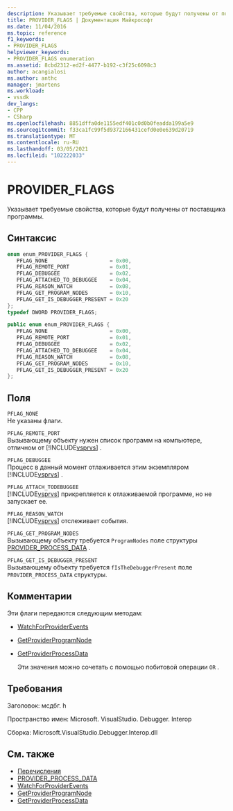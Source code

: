 ```yaml
---
description: Указывает требуемые свойства, которые будут получены от поставщика программы.
title: PROVIDER_FLAGS | Документация Майкрософт
ms.date: 11/04/2016
ms.topic: reference
f1_keywords:
- PROVIDER_FLAGS
helpviewer_keywords:
- PROVIDER_FLAGS enumeration
ms.assetid: 8cbd2312-ed2f-4477-b192-c3f25c6098c3
author: acangialosi
ms.author: anthc
manager: jmartens
ms.workload:
- vssdk
dev_langs:
- CPP
- CSharp
ms.openlocfilehash: 8851dffa0de1155edf401c0d0b0feadda199a5e9
ms.sourcegitcommit: f33ca1fc99f5d9372166431cefd0e0e639d20719
ms.translationtype: MT
ms.contentlocale: ru-RU
ms.lasthandoff: 03/05/2021
ms.locfileid: "102222033"
---
```

# <a name="provider_flags"></a>PROVIDER_FLAGS
Указывает требуемые свойства, которые будут получены от поставщика программы.

## <a name="syntax"></a>Синтаксис

```cpp
enum enum_PROVIDER_FLAGS {
   PFLAG_NONE                    = 0x00,
   PFLAG_REMOTE_PORT             = 0x01,
   PFLAG_DEBUGGEE                = 0x02,
   PFLAG_ATTACHED_TO_DEBUGGEE    = 0x04,
   PFLAG_REASON_WATCH            = 0x08,
   PFLAG_GET_PROGRAM_NODES       = 0x10,
   PFLAG_GET_IS_DEBUGGER_PRESENT = 0x20
};
typedef DWORD PROVIDER_FLAGS;
```

```csharp
public enum enum_PROVIDER_FLAGS {
   PFLAG_NONE                    = 0x00,
   PFLAG_REMOTE_PORT             = 0x01,
   PFLAG_DEBUGGEE                = 0x02,
   PFLAG_ATTACHED_TO_DEBUGGEE    = 0x04,
   PFLAG_REASON_WATCH            = 0x08,
   PFLAG_GET_PROGRAM_NODES       = 0x10,
   PFLAG_GET_IS_DEBUGGER_PRESENT = 0x20
};
```

## <a name="fields"></a>Поля
 `PFLAG_NONE`\
 Не указаны флаги.

 `PFLAG_REMOTE_PORT`\
 Вызывающему объекту нужен список программ на компьютере, отличном от [!INCLUDE[vsprvs](../../../code-quality/includes/vsprvs_md.md)] .

 `PFLAG_DEBUGGEE`\
 Процесс в данный момент отлаживается этим экземпляром [!INCLUDE[vsprvs](../../../code-quality/includes/vsprvs_md.md)] .

 `PFLAG_ATTACH_TODEBUGGEE`\
 [!INCLUDE[vsprvs](../../../code-quality/includes/vsprvs_md.md)] прикрепляется к отлаживаемой программе, но не запускает ее.

 `PFLAG_REASON_WATCH`\
 [!INCLUDE[vsprvs](../../../code-quality/includes/vsprvs_md.md)] отслеживает события.

 `PFLAG_GET_PROGRAM_NODES`\
 Вызывающему объекту требуется `ProgramNodes` поле структуры [PROVIDER_PROCESS_DATA](../../../extensibility/debugger/reference/provider-process-data.md) .

 `PFLAG_GET_IS_DEBUGGER_PRESENT`\
 Вызывающему объекту требуется `fIsTheDebuggerPresent` поле `PROVIDER_PROCESS_DATA` структуры.

## <a name="remarks"></a>Комментарии
 Эти флаги передаются следующим методам:

- [WatchForProviderEvents](../../../extensibility/debugger/reference/idebugprogramprovider2-watchforproviderevents.md)

- [GetProviderProgramNode](../../../extensibility/debugger/reference/idebugprogramprovider2-getproviderprogramnode.md)

- [GetProviderProcessData](../../../extensibility/debugger/reference/idebugprogramprovider2-getproviderprocessdata.md)

  Эти значения можно сочетать с помощью побитовой операции `OR` .

## <a name="requirements"></a>Требования
 Заголовок: мсдбг. h

 Пространство имен: Microsoft. VisualStudio. Debugger. Interop

 Сборка: Microsoft.VisualStudio.Debugger.Interop.dll

## <a name="see-also"></a>См. также
- [Перечисления](../../../extensibility/debugger/reference/enumerations-visual-studio-debugging.md)
- [PROVIDER_PROCESS_DATA](../../../extensibility/debugger/reference/provider-process-data.md)
- [WatchForProviderEvents](../../../extensibility/debugger/reference/idebugprogramprovider2-watchforproviderevents.md)
- [GetProviderProgramNode](../../../extensibility/debugger/reference/idebugprogramprovider2-getproviderprogramnode.md)
- [GetProviderProcessData](../../../extensibility/debugger/reference/idebugprogramprovider2-getproviderprocessdata.md)
